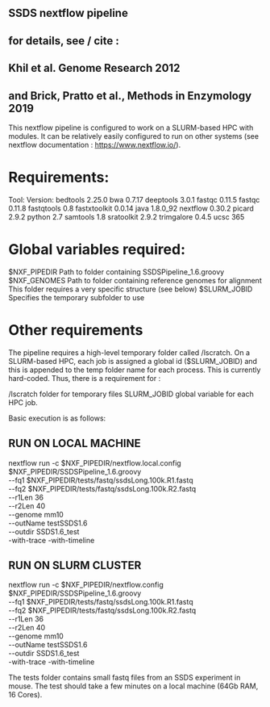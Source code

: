## SSDS nextflow pipeline
## for details, see / cite :
## Khil et al. Genome Research 2012
## and Brick, Pratto et al., Methods in Enzymology 2019

This nextflow pipeline is configured to work on a SLURM-based HPC with modules. It can be relatively easily configured to run on other systems (see nextflow documentation : https://www.nextflow.io/). 

# Requirements:
Tool:	Version:
bedtools	2.25.0
bwa	0.7.17
deeptools	3.0.1
fastqc	0.11.5
fastqc	0.11.8
fastqtools	0.8
fastxtoolkit	0.0.14
java	1.8.0_92
nextflow	0.30.2
picard	2.9.2
python	2.7
samtools	1.8
sratoolkit	2.9.2
trimgalore	0.4.5
ucsc	365

# Global variables required: 
$NXF_PIPEDIR    Path to folder containing SSDSPipeline_1.6.groovy
$NXF_GENOMES    Path to folder containing reference genomes for alignment
                This folder requires a very specific structure (see below)
$SLURM_JOBID    Specifies the temporary subfolder to use 

# Other requirements
The pipeline requires a high-level temporary folder called /lscratch. On a SLURM-based HPC, each job is assigned a global id ($SLURM_JOBID) and this is appended to the temp folder name for each process. This is currently hard-coded. Thus, there is a requirement for :

/lscratch folder for temporary files
SLURM_JOBID global variable for each HPC job.

Basic execution is as follows: 

## RUN ON LOCAL MACHINE
nextflow run -c $NXF_PIPEDIR/nextflow.local.config $NXF_PIPEDIR/SSDSPipeline_1.6.groovy \
    --fq1 $NXF_PIPEDIR/tests/fastq/ssdsLong.100k.R1.fastq \
    --fq2 $NXF_PIPEDIR/tests/fastq/ssdsLong.100k.R2.fastq \
    --r1Len 36 \
    --r2Len 40 \
    --genome mm10 \
    --outName testSSDS1.6 \
    --outdir SSDS1.6_test \
    -with-trace -with-timeline

## RUN ON SLURM CLUSTER
nextflow run -c $NXF_PIPEDIR/nextflow.config $NXF_PIPEDIR/SSDSPipeline_1.6.groovy \
    --fq1 $NXF_PIPEDIR/tests/fastq/ssdsLong.100k.R1.fastq \
    --fq2 $NXF_PIPEDIR/tests/fastq/ssdsLong.100k.R2.fastq \
    --r1Len 36 \
    --r2Len 40 \
    --genome mm10 \
    --outName testSSDS1.6 \
    --outdir SSDS1.6_test \
    -with-trace -with-timeline

The tests folder contains small fastq files from an SSDS experiment in mouse. The test should take a few minutes on a local machine (64Gb RAM, 16 Cores).




